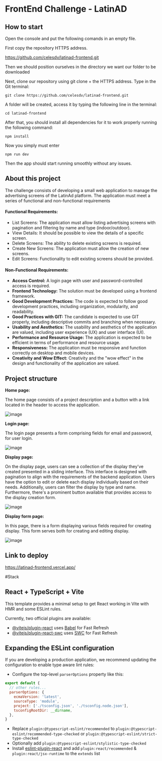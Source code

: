 # FrontEnd Challenge - LatinAD

## How to start

Open the console and put the following comands in an empty file.

First copy the repository HTTPS address.

https://github.com/celesdv/latinad-frontend.git

Then we should position ourselves in the directory we want our folder to be downloaded

Next, clone our repository using git clone + the HTTPS address. Type in the Git terminal:
~~~
git clone https://github.com/celesdv/latinad-frontend.git
~~~
A folder will be created, access it by typing the following line in the terminal:
~~~
cd latinad-frontend
~~~
After that, you should install all dependencies for it to work properly running the following command:
~~~
npm install
~~~
Now you simply must enter
~~~
npm run dev
~~~
Then the app should start running smoothly without any issues.


## About this project

The challenge consists of developing a small web application to manage the advertising screens of the LatinAd platform. The application must meet a series of functional and non-functional requirements

#### Functional Requirements:

- List Screens: The application must allow listing advertising screens with pagination and filtering by name and type (indoor/outdoor).
- View Details: It should be possible to view the details of a specific screen.
- Delete Screens: The ability to delete existing screens is required.
- Create New Screens: The application must allow the creation of new screens.
- Edit Screens: Functionality to edit existing screens should be provided.

#### Non-Functional Requirements:

- **Access Control:** A login page with user and password-controlled access is required.
- **Frontend Technology:** The solution must be developed using a frontend framework.
- **Good Development Practices:** The code is expected to follow good development practices, including organization, modularity, and readability.
- **Good Practices with GIT:** The candidate is expected to use GIT properly, including descriptive commits and branching when necessary.
- **Usability and Aesthetics:** The usability and aesthetics of the application are valued, including user experience (UX) and user interface (UI).
- **Performance and Resource Usage:** The application is expected to be efficient in terms of performance and resource usage.
- **Responsiveness:** The application must be responsive and function correctly on desktop and mobile devices.
- **Creativity and Wow Effect:** Creativity and the "wow effect" in the design and functionality of the application are valued.

## Project structure

**Home page:**

The home page consists of a project description and a button with a link located in the header to access the application.

![image](https://github.com/celesdv/latinad-frontend/assets/66212987/068c75a8-7cd5-4ff2-a293-19844a1d48c3)

**Login page:**

The login page presents a form comprising fields for email and password, for user login.

![image](https://github.com/celesdv/latinad-frontend/assets/66212987/a7547538-2927-40df-a93c-d34be09faebe)

**Display page:**

On the display page, users can see a collection of the display they've created presented in a sliding interface. This interface is designed with pagination to align with the requirements of the backend application. Users have the option to edit or delete each display individually based on their needs. Additionally, users can filter the display by type and name. Furthermore, there's a prominent button available that provides access to the display creation form.

![image](https://github.com/celesdv/latinad-frontend/assets/66212987/1b560bfb-9be8-4e77-81b2-5b4bcfbcb4b9)

**Display form page:**

In this page, there is a form displaying various fields required for creating display. This form serves both for creating and editing display.

![image](https://github.com/celesdv/latinad-frontend/assets/66212987/4a4b6c0c-e968-40f9-aa7e-caf883bee459)

## Link to deploy

https://latinad-frontend.vercel.app/

#Stack

## React + TypeScript + Vite

This template provides a minimal setup to get React working in Vite with HMR and some ESLint rules.

Currently, two official plugins are available:

- [@vitejs/plugin-react](https://github.com/vitejs/vite-plugin-react/blob/main/packages/plugin-react/README.md) uses [Babel](https://babeljs.io/) for Fast Refresh
- [@vitejs/plugin-react-swc](https://github.com/vitejs/vite-plugin-react-swc) uses [SWC](https://swc.rs/) for Fast Refresh

## Expanding the ESLint configuration

If you are developing a production application, we recommend updating the configuration to enable type aware lint rules:

- Configure the top-level `parserOptions` property like this:

```js
export default {
  // other rules...
  parserOptions: {
    ecmaVersion: 'latest',
    sourceType: 'module',
    project: ['./tsconfig.json', './tsconfig.node.json'],
    tsconfigRootDir: __dirname,
  },
}
```

- Replace `plugin:@typescript-eslint/recommended` to `plugin:@typescript-eslint/recommended-type-checked` or `plugin:@typescript-eslint/strict-type-checked`
- Optionally add `plugin:@typescript-eslint/stylistic-type-checked`
- Install [eslint-plugin-react](https://github.com/jsx-eslint/eslint-plugin-react) and add `plugin:react/recommended` & `plugin:react/jsx-runtime` to the `extends` list
